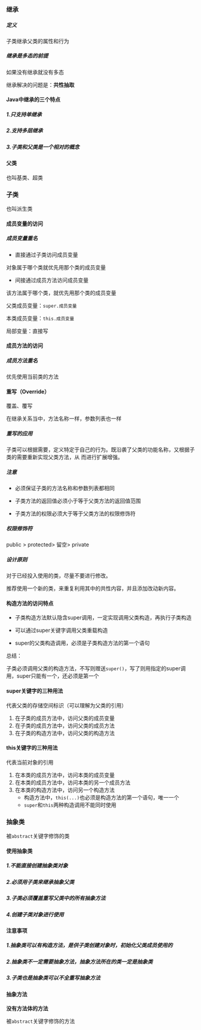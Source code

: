 ### 继承

##### 定义

子类继承父类的属性和行为

##### 继承是多态的前提

如果没有继承就没有多态

继承解决的问题是：**共性抽取**



#### Java中继承的三个特点

##### 1.只支持单继承

##### 2.支持多层继承

##### 3.子类和父类是一个相对的概念





#### 父类

也叫基类、超类



### 子类

也叫派生类



#### 成员变量的访问

##### 成员变量重名

- 直接通过子类访问成员变量

对象属于哪个类就优先用那个类的成员变量

- 间接通过成员方法访问成员变量

该方法属于哪个类，就优先用那个类的成员变量



父类成员变量：`super.成员变量`

本类成员变量：`this.成员变量`

局部变量：直接写



#### 成员方法的访问

##### 成员方法重名

优先使用当前类的方法



#### 重写（Override）

覆盖、覆写

在继承关系当中，方法名称一样，参数列表也一样



##### 重写的应用

子类可以根据需要，定义特定于自己的行为。既沿袭了父类的功能名称，又根据子类的需要重新实现父类方法，从 而进行扩展增强。



##### 注意

- 必须保证子类的方法名称和参数列表都相同

- 子类方法的返回值必须小于等于父类方法的返回值范围
- 子类方法的权限必须大于等于父类方法的权限修饰符



##### 权限修饰符

public > protected> 留空> private



##### 设计原则

对于已经投入使用的类，尽量不要进行修改。

推荐使用一个新的类，来重复利用其中的共性内容，并且添加改动新内容。



#### 构造方法的访问特点

- 子类构造方法默认隐含super调用，一定实现调用父类构造，再执行子类构造

- 可以通过super关键字调用父类重载构造

- super的父类构造调用，必须是子类构造方法的第一个语句

总结：

子类必须调用父类的构造方法，不写则赠送`super()`，写了则用指定的super调用，super只能有一个，还必须是第一个



#### super关键字的三种用法

代表父类的存储空间标识（可以理解为父类的引用）

1. 在子类的成员方法中，访问父类的成员变量
2. 在子类的成员方法中，访问父类的成员方法
3. 在子类的构造方法中，访问父类的构造方法



#### this关键字的三种用法

代表当前对象的引用

1. 在本类的成员方法中，访问本类的成员变量
2. 在本类的成员方法中，访问本类的另一个成员方法
3. 在本类的构造方法中，访问另一个构造方法
   - 构造方法中，`this(...)`也必须是构造方法的第一个语句，唯一一个
   - `super`和`this`两种构造调用不能同时使用









### 抽象类

被`abstract`关键字修饰的类



#### 使用抽象类

##### 1.不能直接创建抽象类对象

##### 2.必须用子类来继承抽象父类

##### 3.子类必须覆盖重写父类中的所有抽象方法

##### 4.创建子类对象进行使用



#### 注意事项

##### 1.抽象类可以有构造方法，是供子类创建对象时，初始化父类成员使用的

##### 2.抽象类不一定需要抽象方法，抽象方法所在的类一定是抽象类

##### 3.子类也是抽象类可以不全重写抽象方法





#### 抽象方法

**没有方法体的方法**

被`abstract`关键字修饰的方法













